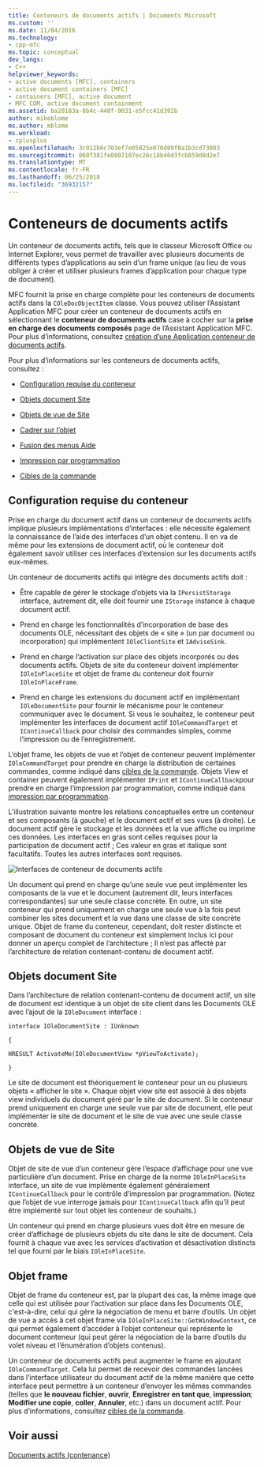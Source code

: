 ```yaml
---
title: Conteneurs de documents actifs | Documents Microsoft
ms.custom: ''
ms.date: 11/04/2016
ms.technology:
- cpp-mfc
ms.topic: conceptual
dev_langs:
- C++
helpviewer_keywords:
- active documents [MFC], containers
- active document containers [MFC]
- containers [MFC], active document
- MFC COM, active document containment
ms.assetid: ba20183a-8b4c-440f-9031-e5fcc41d391b
author: mikeblome
ms.author: mblome
ms.workload:
- cplusplus
ms.openlocfilehash: 3c912b6c703ef7e05825e070d09f0a1b3cd73003
ms.sourcegitcommit: 060f381fe0807107ec26c18b46d3fcb859d8d2e7
ms.translationtype: MT
ms.contentlocale: fr-FR
ms.lasthandoff: 06/25/2018
ms.locfileid: "36932157"
---
```

# <a name="active-document-containers"></a>Conteneurs de documents actifs
Un conteneur de documents actifs, tels que le classeur Microsoft Office ou Internet Explorer, vous permet de travailler avec plusieurs documents de différents types d’applications au sein d’un frame unique (au lieu de vous obliger à créer et utiliser plusieurs frames d’application pour chaque type de document).  
  
 MFC fournit la prise en charge complète pour les conteneurs de documents actifs dans la `COleDocObjectItem` classe. Vous pouvez utiliser l’Assistant Application MFC pour créer un conteneur de documents actifs en sélectionnant le **conteneur de documents actifs** case à cocher sur la **prise en charge des documents composés** page de l’Assistant Application MFC. Pour plus d’informations, consultez [création d’une Application conteneur de documents actifs](../mfc/creating-an-active-document-container-application.md).  
  
 Pour plus d’informations sur les conteneurs de documents actifs, consultez :  
  
-   [Configuration requise du conteneur](#container_requirements)  
  
-   [Objets document Site](#document_site_objects)  
  
-   [Objets de vue de Site](#view_site_objects)  
  
-   [Cadrer sur l’objet](#frame_object)  
  
-   [Fusion des menus Aide](../mfc/help-menu-merging.md)  
  
-   [Impression par programmation](../mfc/programmatic-printing.md)  
  
-   [Cibles de la commande](../mfc/message-handling-and-command-targets.md)  
  
##  <a name="container_requirements"></a> Configuration requise du conteneur  
 Prise en charge du document actif dans un conteneur de documents actifs implique plusieurs implémentations d’interfaces : elle nécessite également la connaissance de l’aide des interfaces d’un objet contenu. Il en va de même pour les extensions de document actif, où le conteneur doit également savoir utiliser ces interfaces d’extension sur les documents actifs eux-mêmes.  
  
 Un conteneur de documents actifs qui intègre des documents actifs doit :  
  
-   Être capable de gérer le stockage d’objets via la `IPersistStorage` interface, autrement dit, elle doit fournir une `IStorage` instance à chaque document actif.  
  
-   Prend en charge les fonctionnalités d’incorporation de base des documents OLE, nécessitant des objets de « site » (un par document ou incorporation) qui implémentent `IOleClientSite` et `IAdviseSink`.  
  
-   Prend en charge l’activation sur place des objets incorporés ou des documents actifs. Objets de site du conteneur doivent implémenter `IOleInPlaceSite` et objet de frame du conteneur doit fournir `IOleInPlaceFrame`.  
  
-   Prend en charge les extensions du document actif en implémentant `IOleDocumentSite` pour fournir le mécanisme pour le conteneur communiquer avec le document. Si vous le souhaitez, le conteneur peut implémenter les interfaces de document actif `IOleCommandTarget` et `IContinueCallback` pour choisir des commandes simples, comme l’impression ou de l’enregistrement.  
  
 L’objet frame, les objets de vue et l’objet de conteneur peuvent implémenter `IOleCommandTarget` pour prendre en charge la distribution de certaines commandes, comme indiqué dans [cibles de la commande](../mfc/message-handling-and-command-targets.md). Objets View et container peuvent également implémenter `IPrint` et `IContinueCallback`pour prendre en charge l’impression par programmation, comme indiqué dans [impression par programmation](../mfc/programmatic-printing.md).  
  
 L’illustration suivante montre les relations conceptuelles entre un conteneur et ses composants (à gauche) et le document actif et ses vues (à droite). Le document actif gère le stockage et les données et la vue affiche ou imprime ces données. Les interfaces en gras sont celles requises pour la participation de document actif ; Ces valeur en gras et italique sont facultatifs. Toutes les autres interfaces sont requises.  
  
 ![Interfaces de conteneur de documents actifs](../mfc/media/vc37gj1.gif "vc37gj1")  
  
 Un document qui prend en charge qu’une seule vue peut implémenter les composants de la vue et le document (autrement dit, leurs interfaces correspondantes) sur une seule classe concrète. En outre, un site conteneur qui prend uniquement en charge une seule vue à la fois peut combiner les sites document et la vue dans une classe de site concrète unique. Objet de frame du conteneur, cependant, doit rester distincte et composant de document du conteneur est simplement inclus ici pour donner un aperçu complet de l’architecture ; Il n’est pas affecté par l’architecture de relation contenant-contenu de document actif.  
  
##  <a name="document_site_objects"></a> Objets document Site  
 Dans l’architecture de relation contenant-contenu de document actif, un site de document est identique à un objet de site client dans les Documents OLE avec l’ajout de la `IOleDocument` interface :  
  
 `interface IOleDocumentSite : IUnknown`  
  
 `{`  
  
 `HRESULT ActivateMe(IOleDocumentView *pViewToActivate);`  
  
 `}`  
  
 Le site de document est théoriquement le conteneur pour un ou plusieurs objets « afficher le site ». Chaque objet view site est associé à des objets view individuels du document géré par le site de document. Si le conteneur prend uniquement en charge une seule vue par site de document, elle peut implémenter le site de document et le site de vue avec une seule classe concrète.  
  
##  <a name="view_site_objects"></a> Objets de vue de Site  
 Objet de site de vue d’un conteneur gère l’espace d’affichage pour une vue particulière d’un document. Prise en charge de la norme `IOleInPlaceSite` interface, un site de vue implémente également généralement `IContinueCallback` pour le contrôle d’impression par programmation. (Notez que l’objet de vue interroge jamais pour `IContinueCallback` afin qu’il peut être implémenté sur tout objet les conteneur de souhaits.)  
  
 Un conteneur qui prend en charge plusieurs vues doit être en mesure de créer d’affichage de plusieurs objets du site dans le site de document. Cela fournit à chaque vue avec les services d’activation et désactivation distincts tel que fourni par le biais `IOleInPlaceSite`.  
  
##  <a name="frame_object"></a> Objet frame  
 Objet de frame du conteneur est, par la plupart des cas, la même image que celle qui est utilisée pour l’activation sur place dans les Documents OLE, c'est-à-dire, celui qui gère la négociation de menu et barre d’outils. Un objet de vue a accès à cet objet frame via `IOleInPlaceSite::GetWindowContext`, ce qui permet également d’accéder à l’objet conteneur qui représente le document conteneur (qui peut gérer la négociation de la barre d’outils du volet niveau et l’énumération d’objets contenus).  
  
 Un conteneur de documents actifs peut augmenter le frame en ajoutant `IOleCommandTarget`. Cela lui permet de recevoir des commandes lancées dans l’interface utilisateur du document actif de la même manière que cette interface peut permettre à un conteneur d’envoyer les mêmes commandes (telles que **le nouveau fichier**, **ouvrir**,  **Enregistrer en tant que**, **impression**; **Modifier une copie**, **coller**, **Annuler**, etc.) dans un document actif. Pour plus d’informations, consultez [cibles de la commande](../mfc/message-handling-and-command-targets.md).  
  
## <a name="see-also"></a>Voir aussi  
 [Documents actifs (contenance)](../mfc/active-document-containment.md)

